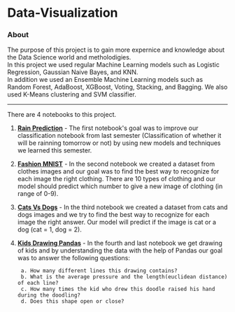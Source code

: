 # Data-Visualization

### About
The purpose of this project is to gain more expernice and knowledge about the Data Science world and metholodigies.  
In this project we used regular Machine Learning models such as Logistic Regression, Gaussian Naive Bayes, and KNN.  
In addition we used an Ensemble Machine Learning models such as Random Forest, AdaBoost, XGBoost, Voting, Stacking, and Bagging.
We also used K-Means clustering and SVM classifier.
____

There are 4 notebooks to this project.

1. **<a href="https://github.com/netanellevine/Data-Visualization/blob/main/Rain%20Prediction.ipynb" target="_blank">Rain Prediction</a>** - The first notebook's goal was to improve our classification notebook from last semester (Classification of whether it will be rainning tomorrow or not) by using new models and techniques we learned this semester.


2. **<a href="https://github.com/netanellevine/Data-Visualization/blob/main/Fashion_MNIST.ipynb" target="_blank">Fashion MNIST</a>** -  In the second notebook we created a dataset from clothes images and our goal was to find the best way to recognize for each image the right clothing. There are 10 types of clothing and our model should predict which number to give a new image of clothing (in range of 0-9).


3. **<a href="https://github.com/netanellevine/Data-Visualization/blob/main/Cats%20Vs%20Dogs%20-%20Classification-checkpoint.ipynb/" target="_blank">Cats Vs Dogs</a>** -  In the third notebook we created a dataset from cats and dogs images and we try to find the best way to recognize for each image the right answer. Our model will predict if the image is cat or a dog (cat = 1, dog = 2).


4. **<a href="https://github.com/netanellevine/Data-Visualization/blob/main/kids_drawing_pandas.ipynb" target="_blank">Kids Drawing Pandas</a>** -  In the fourth and last notebook we get drawing of kids and by understanding the data with the help of Pandas our goal was to answer the following questions:
       
        a. How many different lines this drawing contains? 
        b. What is the average pressure and the length(euclidean distance) of each line?
        c. How many times the kid who drew this doodle raised his hand during the doodling?
        d. Does this shape open or close?






